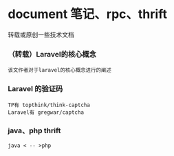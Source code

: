 # document 笔记、rpc、thrift

转载或原创一些技术文档

### （转载）Laravel的核心概念
    
    该文作者对于laravel的核心概念进行的阐述

### Laravel 的验证码
    
    TP有 topthink/think-captcha
    Laravel有 gregwar/captcha

### java、php thrift

    java < -- >php 
    
    